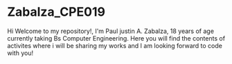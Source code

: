 # Zabalza_CPE019
Hi Welcome to my repository!, I'm Paul justin A. Zabalza, 18 years of age currently taking Bs Computer Engineering. Here you will find the contents of activites where i will be sharing my works and I am looking forward to code with you!

